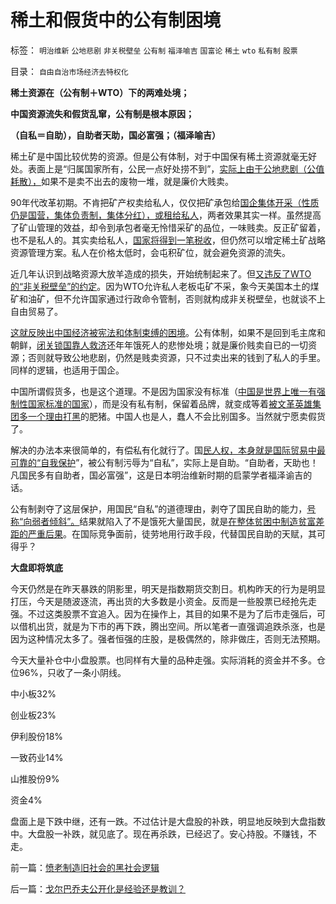 # 稀土和假货中的公有制困境

标签： `明治维新` `公地悲剧` `非关税壁垒` `公有制` `福泽喻吉` `国富论` `稀土` `wto` `私有制` `股票` 

目录： `自由自治市场经济去特权化`

**稀土资源在（公有制＋WTO）下的两难处境；**

**中国资源流失和假货乱窜，公有制是根本原因；**

**（自私＝自助），自助者天助，国必富强；（福泽喻吉）**

稀土矿是中国比较优势的资源。但是公有体制，对于中国保有稀土资源就毫无好处。表面上是“归属国家所有，公民一点好处捞不到”，[实际上由于公地悲剧（公值耗散），](../../../2009/12/29/“产权公有制”或会令中国越来越被动.md)如果不是卖不出去的废物一堆，就是廉价大贱卖。

90年代改革初期。不肯把矿产权卖给私人，仅仅把矿承包给[国企集体开采（性质仍是国营，集体负责制，集体分红），或租给私人](../../../2008/8/1/亏损国企不破产，中国大动脉失血.md)，两者效果其实一样。虽然提高了矿山管理的效益，却令到承包者毫无怜惜采矿的品位，一味贱卖。反正矿留着，也不是私人的。其实卖给私人，[国家将得到一笔税收](../../../2012/3/9/公有制的癌症是国企永远严重逃税.md)，但仍然可以增定稀土矿战略资源管理方案。私人在价格太低时，会屯积矿位，就会避免资源的流失。

近几年认识到战略资源大放羊造成的损失，开始统制起来了。但[又违反了WTO的“非关税壁垒”的约定](../../../2009/6/25/中国干预稀土等优势资源出口对不对.md)。因为WTO允许私人老板屯矿不采，象今天美国本土的煤矿和油矿，但不允许国家通过行政命令管制，否则就构成非关税壁垒，也就谈不上自由贸易了。

[这就反映出中国经济被宪法和体制束缚的困境](../../../2011/9/17/非暴力竞争原理解释美中日的成败和WTO.md)。公有体制，如果不是回到毛主席和朝鲜，[闭关锁国靠人救济](../../../2012/1/23/越是大国越依赖内需，越不能闭关锁国,越依赖于市场经济.md)还年年饿死人的悲惨处境；就是廉价贱卖自已的一切资源；否则就导致公地悲剧，仍然是贱卖资源，只不过卖出来的钱到了私人的手里。同样的逻辑，也适用于国企。

中国所谓假货多，也是这个道理。不是因为国家没有标准（[中国是世界上唯一有强制性国家标准的国家](../../../2011/6/28/广州乳业有良心的奸商.md)），而是没有私有制，保留着品牌，就变成等着[被文革英雄集团多一个理由打黑](../../../2012/3/7/改革为什么小范围会顺利，大范围难以推进？.md)的肥猪。中国人也是人，蠢人不会比别国多。当然就宁愿卖假货了。

解决的办法本来很简单的，有偿私有化就行了。国[民人权，本身就是国际贸易中最可靠的“自我保护](../../../2010/1/22/人权是最强大的国际贸易保护壁垒.md)”，被公有制污辱为“自私”，实际上是自助。“自助者，天助也！凡国民多有自助者，国必富强”，这是日本明治维新时期的启蒙学者福泽谕吉的话。

公有制剥夺了这层保护，用国民“自私”的道德理由，剥夺了国民自助的能力，[号称“向弱者倾斜”。](http://hi.baidu.com/darthchn/blog/item/e35371948a360a42d1135e84.html)结果就陷入了不是饿死大量国民，就是[在整体贫困中制造贫富差距的严重后果](../../../2009/9/16/公有制计划经济是造成贫富差距的原因.md)。在国际竞争面前，徒劳地用行政手段，代替国民自助的天赋，其可得乎？

**大盘即将筑底**

今天仍然是在昨天暴跌的阴影里，明天是指数期货交割日。机构昨天的行为是明显打压，今天是随波逐流，再出货的大多数是小资金。反而是一些股票已经抢先走强。不过这类股票不宜追入。因为在操作上，其目的如果不是为了后市走强后，可以借机出货，就是为下市的再下跌，腾出空间。所以笔者一直强调追跌杀涨，也是因为这种情况太多了。强者恒强的庄股，是极偶然的，除非做庄，否则无法预期。

今天大量补仓中小盘股票。也同样有大量的品种走强。实际消耗的资金并不多。仓位96%，只收了一条小阴线。

中小板32%

创业板23%

伊利股份18%

一致药业14%

山推股份9%

资金4%

盘面上是下跌中继，还有一跌。不过估计是大盘股的补跌，明显地反映到大盘指数中。大盘股一补跌，就见底了。现在再杀跌，已经迟了。安心持股。不赚钱，不走。



前一篇：[愤老制造旧社会的黑社会逻辑](../../../2012/3/15/愤老制造旧社会的黑社会逻辑.md)

后一篇：[戈尔巴乔夫公开化是经验还是教训？](../../../2012/3/16/戈尔巴乔夫公开化是经验还是教训？.md)